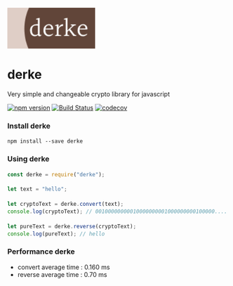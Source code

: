 [![derke](https://raw.githubusercontent.com/veysel/derke/master/content/derke-logo.png)](https://github.com/veysel/derke)

# derke

Very simple and changeable crypto library for javascript

[![npm version](https://badge.fury.io/js/derke.svg)](https://www.npmjs.com/package/derke)
[![Build Status](https://travis-ci.com/veysel/derke.svg?branch=master)](https://travis-ci.com/veysel/derke)
[![codecov](https://codecov.io/gh/veysel/derke/branch/master/graph/badge.svg)](https://codecov.io/gh/veysel/derke)

### Install derke

```
npm install --save derke
```

### Using derke

```javascript
const derke = require("derke");

let text = "hello";

let cryptoText = derke.convert(text);
console.log(cryptoText); // 00100000000010000000001000000000100000....

let pureText = derke.reverse(cryptoText);
console.log(pureText); // hello
```

### Performance derke

- convert average time : 0.160 ms
- reverse average time : 0.70 ms